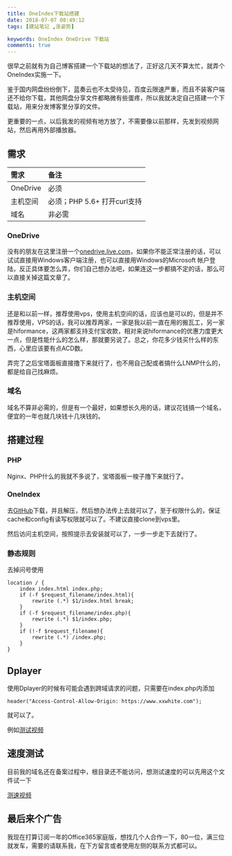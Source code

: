 ```yaml
---
title: OneIndex下载站搭建
date: 2018-07-07 08:49:12
tags: [建站笔记 ,涨姿势]

keywords: OneIndex OneDrive 下载站
comments: true
---
```


很早之前就有为自己博客搭建一个下载站的想法了，正好这几天不算太忙，就弄个OneIndex实施一下。

<!-- more -->

鉴于国内网盘纷纷倒下，蓝奏云也不太受待见，百度云限速严重，而且不装客户端还不给你下载，其他网盘分享文件都略微有些蛋疼，所以我就决定自己搭建一个下载站，用来分发博客里分享的文件。

更重要的一点，以后我发的视频有地方放了，不需要像以前那样，先发到视频网站，然后再用外部播放器。

## 需求

|   需求    |  备注    |
|:-------|:--------|
|   OneDrive    |   必须  |
|   主机空间    |   必须；PHP 5.6+ 打开curl支持    |
|   域名    |   非必需 |

### OneDrive

没有的朋友在这里注册一个[onedrive.live.com](https://onedrive.live.com?invref=6d31d88d0e039653&invscr=90)，如果你不能正常注册的话，可以试试直接用Windows客户端注册，也可以直接用Windows的Microsoft 帐户登陆，反正具体要怎么弄，你们自己想办法吧，如果连这一步都搞不定的话，那么可以直接关掉这篇文章了。

### 主机空间

还是和以前一样，推荐使用vps，使用主机空间的话，应该也是可以的，但是并不推荐使用，VPS的话，我可以推荐两家，一家是我以前一直在用的搬瓦工，另一家是hiformance，这两家都支持支付宝收款，相对来说hiformance的优惠力度更大一点，但是性能什么的怎么样，那就要另说了。总之，你花多少钱买什么样的东西，心里应该要有点ACD数。

弄完了之后宝塔面板直接撸下来就行了，也不用自己配或者搞什么LNMP什么的，都是给自己找麻烦。

### 域名

域名不算非必需的，但是有一个最好，如果想长久用的话，建议花钱搞一个域名，便宜的一年也就几块钱十几块钱的。

## 搭建过程

### PHP

Nginx、PHP什么的我就不多说了，宝塔面板一梭子撸下来就行了。

### OneIndex

去[GitHub](https://github.com/donwa/oneindex)下载，并且解压，然后想办法传上去就可以了，至于权限什么的，保证cache和config有读写权限就可以了。不建议直接clone到vps里。

然后访问主机空间，按照提示去安装就可以了，一步一步走下去就行了。

### 静态规则

去掉问号使用

```
location / {
	index index.html index.php; 
	if (-f $request_filename/index.html){ 
		rewrite (.*) $1/index.html break; 
	} 
	if (-f $request_filename/index.php){ 
		rewrite (.*) $1/index.php; 
	} 
	if (!-f $request_filename){ 
		rewrite (.*) /index.php; 
	} 
}
```

## Dplayer

使用Dplayer的时候有可能会遇到跨域请求的问题，只需要在index.php内添加
```
header("Access-Control-Allow-Origin: https://www.xxwhite.com");
```
就可以了。

例如[测试视频](https://www.xxwhite.com/2017/VideoTest.html)

## 速度测试

目前我的域名还在备案过程中，根目录还不能访问，想测试速度的可以先用这个文件试一下

[测速视频](https://dl.sm9.top/Video/2018/%E6%8E%98%E5%9C%B0%E6%B1%82%E5%8D%87_x264.mp4)

## 最后来个广告

我现在打算订阅一年的Office365家庭版，想找几个人合作一下，80一位，满三位就发车，需要的请联系我，在下方留言或者使用左侧的联系方式都可以。




